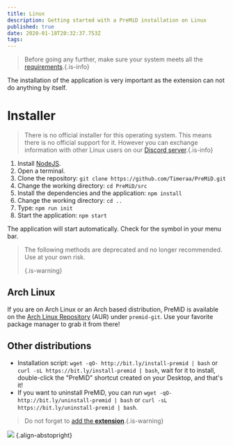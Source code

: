 ```yaml
---
title: Linux
description: Getting started with a PreMiD installation on Linux
published: true
date: 2020-01-18T20:32:37.753Z
tags:
---
```


> Before going any further, make sure your system meets all the [requirements](/install/requirements).{.is-info}

The installation of the application is very important as the extension can not do anything by itself.

# Installer
> There is no official installer for this operating system. This means there is no official support for it. However you can exchange information with other Linux users on our [Discord server](https://discord.gg/premid/).{.is-info}

1. Install [NodeJS](https://nodejs.org/en/).
2. Open a terminal.
3. Clone the repository: `git clone https://github.com/Timeraa/PreMiD.git`
4. Change the working directory: `cd PreMiD/src`
5. Install the dependencies and the application: `npm install`
6. Change the working directory: `cd ..`
7. Type: `npm run init`
8. Start the application: `npm start`

The application will start automatically. Check for the symbol in your menu bar.

> The following methods are deprecated and no longer recommended. Use at your own risk. 
> 
> {.is-warning}

## Arch Linux
If you are on Arch Linux or an Arch based distribution, PreMiD is available on the [Arch Linux Repository](https://aur.archlinux.org/packages/premid-git/) (AUR) under `premid-git`. Use your favorite package manager to grab it from there!

## Other distributions
- Installation script: `wget -qO- http://bit.ly/install-premid | bash` or `curl -sL https://bit.ly/install-premid | bash`, wait for it to install, double-click the "PreMiD" shortcut created on your Desktop, and that's it!
- If you want to uninstall PreMiD, you can run `wget -qO- http://bit.ly/uninstall-premid | bash` or `curl -sL https://bit.ly/uninstall-premid | bash`.

> Do not forget to [add the **extension**](/install).{.is-warning}

![](https://a.icons8.com/TqgWTTfw/Oy7xHF/svg.svg) {.align-abstopright}